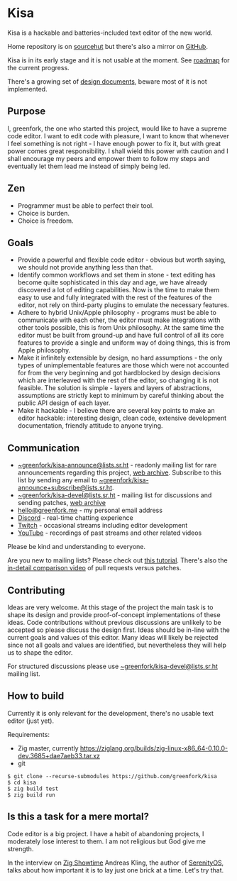 # Kisa

Kisa is a hackable and batteries-included text editor of the new world.

Home repository is on [sourcehut] but there's also a mirror on [GitHub].

[sourcehut]: https://git.sr.ht/~greenfork/kisa/
[GitHub]: https://github.com/greenfork/kisa

Kisa is in its early stage and it is not usable at the moment. See [roadmap]
for the current progress.

[roadmap]: https://greenfork.github.io/kisa/ROADMAP.html

There's a growing set of [design documents](design_docs/), beware most
of it is not implemented.

## Purpose

I, greenfork, the one who started this project, would like to have a
supreme code editor. I want to edit code with pleasure, I want to know
that whenever I feel something is not right - I have enough power to fix it,
but with great power comes great responsibility. I shall wield this power
with caution and I shall encourage my peers and empower them to follow
my steps and eventually let them lead me instead of simply being led.

## Zen

* Programmer must be able to perfect their tool.
* Choice is burden.
* Choice is freedom.

## Goals

* Provide a powerful and flexible code editor - obvious but worth saying,
  we should not provide anything less than that.
* Identify common workflows and set them in stone - text editing has become
  quite sophisticated in this day and age, we have already discovered a lot
  of editing capabilities. Now is the time to make them easy to use and fully
  integrated with the rest of the features of the editor, not rely on
  third-party plugins to emulate the necessary features.
* Adhere to hybrid Unix/Apple philosophy - programs must be able to communicate
  with each other, the editor must make integrations with other tools possible,
  this is from Unix philosophy. At the same time the editor must be built from
  ground-up and have full control of all its core features to provide a
  single and uniform way of doing things, this is from Apple philosophy.
* Make it infinitely extensible by design, no hard assumptions - the only types of
  unimplementable features are those which were not accounted for from the
  very beginning and got hardblocked by design decisions which are interleaved
  with the rest of the editor, so changing it is not feasible. The solution
  is simple - layers and layers of abstractions, assumptions are strictly
  kept to minimum by careful thinking about the public API design of each layer.
* Make it hackable - I believe there are several key points to make an editor
  hackable: interesting design, clean code, extensive development documentation,
  friendly attitude to anyone trying.

## Communication

* <~greenfork/kisa-announce@lists.sr.ht> - readonly mailing list for rare
  announcements regarding this project, [web archive][announce-list]. Subscribe
  to this list by sending any email to
  <~greenfork/kisa-announce+subscribe@lists.sr.ht>.
* <~greenfork/kisa-devel@lists.sr.ht> - mailing list for discussions and
  sending patches, [web archive][devel-list]
* <hello@greenfork.me> - my personal email address
* [Discord] - real-time chatting experience
* [Twitch] - occasional streams including editor development
* [YouTube] - recordings of past streams and other related videos

Please be kind and understanding to everyone.

Are you new to mailing lists? Please check out [this tutorial](https://man.sr.ht/lists.sr.ht/).
There's also the [in-detail comparison video](https://youtu.be/XVe9SD3kSR0) of pull requests
versus patches.

[announce-list]: https://lists.sr.ht/~greenfork/kisa-announce
[devel-list]: https://lists.sr.ht/~greenfork/kisa-devel
[Discord]: https://discord.gg/p5892XNmAk
[Twitch]: https://www.twitch.tv/greenfork_gf
[YouTube]: https://www.youtube.com/channel/UCinLbIxD_iIrByWR9fvO2kQ/videos

## Contributing

Ideas are very welcome. At this stage of the project the main task is to
shape its design and provide proof-of-concept implementations of these ideas.
Code contributions without previous discussions are unlikely to be accepted
so please discuss the design first. Ideas should be in-line with the current
goals and values of this editor. Many ideas will likely be rejected since not
all goals and values are identified, but nevertheless they will help us to
shape the editor.

For structured discussions please use <~greenfork/kisa-devel@lists.sr.ht> mailing list.

## How to build

Currently it is only relevant for the development, there's no usable
text editor (just yet).

Requirements:
- Zig master, currently <https://ziglang.org/builds/zig-linux-x86_64-0.10.0-dev.3685+dae7aeb33.tar.xz>
- git

```
$ git clone --recurse-submodules https://github.com/greenfork/kisa
$ cd kisa
$ zig build test
$ zig build run
```

## Is this a task for a mere mortal?

Code editor is a big project. I have a habit of abandoning projects, I moderately
lose interest to them. I am not religious but God give me strength.

In the interview on [Zig Showtime] Andreas Kling, the author of [SerenityOS],
talks about how important it is to lay just one brick at a time. Let's try that.

[Zig Showtime]: https://www.youtube.com/watch?v=e_hCJI__q_4
[SerenityOS]: https://github.com/SerenityOS/serenity

